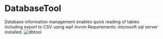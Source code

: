 # DatabaseTool
 Database information management enables quick reading of tables including export to CSV using wpf mvvm
Requirements: microsoft sql server installed.
![dbtool](https://user-images.githubusercontent.com/45619259/49784099-d771a780-fd24-11e8-9f0b-e84f5089f33e.PNG)
